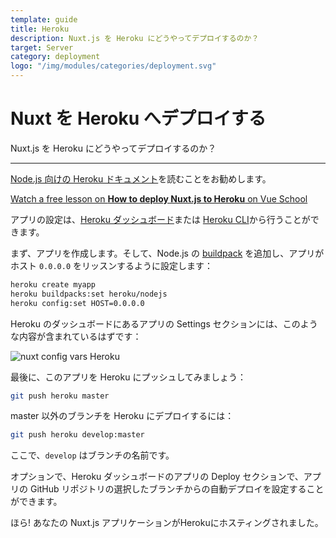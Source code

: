```yaml
---
template: guide
title: Heroku
description: Nuxt.js を Heroku にどうやってデプロイするのか？
target: Server
category: deployment
logo: "/img/modules/categories/deployment.svg"
---
```

# Nuxt を Heroku へデプロイする

Nuxt.js を Heroku にどうやってデプロイするのか？

---

[Node.js 向けの Heroku ドキュメント](https://devcenter.heroku.com/articles/nodejs-support)を読むことをお勧めします。

<div class="Promo__Video">
  <a href="https://vueschool.io/lessons/how-to-deploy-nuxtjs-to-heroku?friend=nuxt" target="_blank">
    <p class="Promo__Video__Icon">
      Watch a free lesson on <strong>How to deploy Nuxt.js to Heroku</strong> on Vue School
    </p>
  </a>
</div>

アプリの設定は、[Heroku ダッシュボード](https://devcenter.heroku.com/articles/heroku-dashboard)または [Heroku CLI](https://devcenter.heroku.com/articles/heroku-cli)から行うことができます。

まず、アプリを作成します。そして、Node.js の [buildpack](https://devcenter.heroku.com/articles/buildpacks) を追加し、アプリがホスト `0.0.0.0` をリッスンするように設定します：

```bash
heroku create myapp
heroku buildpacks:set heroku/nodejs
heroku config:set HOST=0.0.0.0
```

Heroku のダッシュボードにあるアプリの Settings セクションには、このような内容が含まれているはずです：

![nuxt config vars Heroku](https://user-images.githubusercontent.com/23453691/116850762-81ea0e00-abf1-11eb-9f70-260721a1d525.png)

最後に、このアプリを Heroku にプッシュしてみましょう：

```bash
git push heroku master
```

master 以外のブランチを Heroku にデプロイするには：

```bash
git push heroku develop:master
```

ここで、`develop` はブランチの名前です。

オプションで、Heroku ダッシュボードのアプリの Deploy セクションで、アプリの GitHub リポジトリの選択したブランチからの自動デプロイを設定することができます。

ほら! あなたの Nuxt.js アプリケーションがHerokuにホスティングされました。
